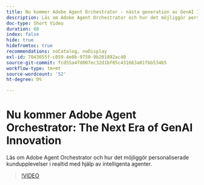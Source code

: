 ```yaml
---
title: Nu kommer Adobe Agent Orchestrator - nästa generation av GenAI Innovation
description: Läs om Adobe Agent Orchestrator och hur det möjliggör personaliserade kundupplevelser i realtid med hjälp av intelligenta agenter.
doc-type: Short Video
duration: 68
index: false
hide: true
hidefromtoc: true
recommendations: noCatalog, noDisplay
exl-id: 7043655f-c859-4e8b-9750-9b201892ac40
source-git-commit: fcd55a4fd007ec32d1bf05c431663a01fbb534b5
workflow-type: tm+mt
source-wordcount: '52'
ht-degree: 0%

---
```


# Nu kommer Adobe Agent Orchestrator: The Next Era of GenAI Innovation

Läs om Adobe Agent Orchestrator och hur det möjliggör personaliserade kundupplevelser i realtid med hjälp av intelligenta agenter.

<!-- 62_S653_3442539_67_introducing-adobes-agent-orchestrator-the-next-era-of-genai-innovation -->
>[!VIDEO](https://video.tv.adobe.com/v/3460048/?learn=on&enablevpops=true&captions=swe)
